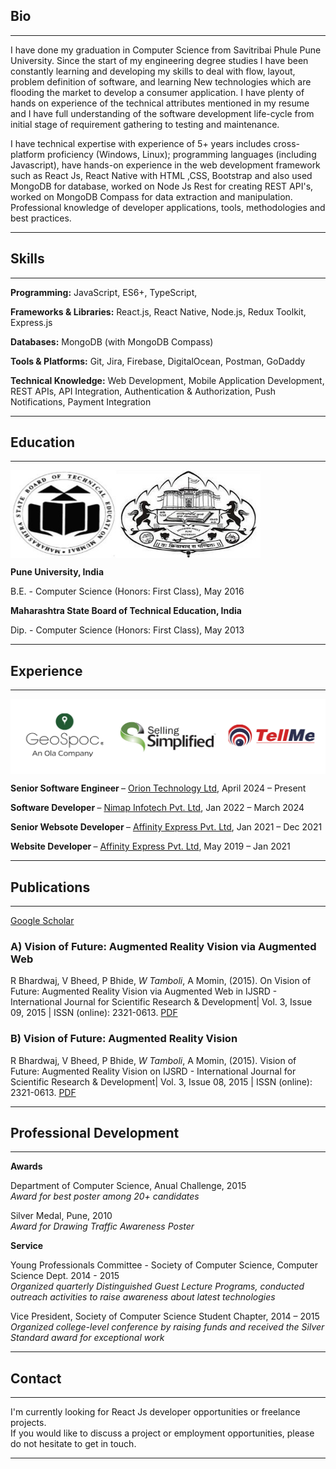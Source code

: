 ## Bio

---
I have done my graduation in Computer Science from Savitribai Phule Pune University. Since the start of my engineering degree studies I have been constantly learning and developing my skills to deal with flow, layout, problem definition of software, and learning New technologies which are flooding the market to develop a consumer application. I have plenty of hands on experience of the technical attributes mentioned in my resume and I have full understanding of the software development life-cycle from initial stage of requirement gathering to testing and maintenance.

I have technical expertise with experience of 5+ years includes cross-platform proficiency (Windows, Linux); programming languages (including Javascript), have hands-on experience in the web development framework such as React Js, React Native with HTML ,CSS, Bootstrap and also used MongoDB for database, worked on Node Js Rest for creating REST API's, worked on MongoDB Compass for data extraction and manipulation. Professional knowledge of developer applications, tools, methodologies and best practices.

---

## Skills

---

**Programming:** JavaScript, ES6+, TypeScript, 

**Frameworks & Libraries:** React.js, React Native, Node.js, Redux Toolkit, Express.js

**Databases:** MongoDB (with MongoDB Compass)

**Tools & Platforms:** Git, Jira, Firebase, DigitalOcean, Postman, GoDaddy

**Technical Knowledge:** Web Development, Mobile Application Development, REST APIs, API Integration, Authentication & Authorization, Push Notifications, Payment Integration

---

## Education

---

<img src="images/uni.jpg?raw=true" align="middle" width="400" height="140" alt="uni logos">

<b> Pune University, India </b>

B.E.  - Computer Science (Honors: First Class),			 		            May 2016

<b> Maharashtra State Board of Technical Education, India </b>

Dip.  - Computer Science (Honors: First Class),			 		            May 2013

---

## Experience

---

<img src="images/experience.png?raw=true" align="middle" width="700" height="120" alt="experience logos">

<b> Senior Software Engineer </b> – [Orion Technology Ltd](https://thefutur.mu/), April 2024 – Present

<b> Software Developer </b> – [Nimap Infotech Pvt. Ltd](https://nimapinfotech.com/), Jan 2022 – March 2024

<b> Senior Websote Developer </b> – [Affinity Express Pvt. Ltd](https://affinityx.com/), Jan 2021 – Dec 2021 

<b> Website Developer </b> – [Affinity Express Pvt. Ltd](https://affinityx.com/), May 2019 – Jan 2021

---

## Publications

---

[Google Scholar](https://scholar.google.com/citations?user=W4scCi0AAAAJ&hl=en)


### A)	Vision of Future: Augmented Reality Vision via Augmented Web

R Bhardwaj, V Bheed, P Bhide, *W Tamboli*, A Momin, (2015). On Vision of Future: Augmented Reality Vision via Augmented Web in IJSRD - International Journal for Scientific Research & Development| Vol. 3, Issue 09, 2015 | ISSN (online): 2321-0613. [PDF](./pdf/Vision1.pdf)

### B)	Vision of Future: Augmented Reality Vision

R Bhardwaj, V Bheed, P Bhide, *W Tamboli*, A Momin, (2015). Vision of Future: Augmented Reality Vision on IJSRD - International Journal for Scientific Research & Development| Vol. 3, Issue 08, 2015 | ISSN (online): 2321-0613. [PDF](./pdf/Vision2.pdf)

---

## Professional Development

---

**Awards**

Department of Computer Science,  			                                        Anual Challenge, 2015 <br/>
<i> Award for best poster among 20+ candidates </i>

Silver Medal,                                                                       Pune, 2010 <br/>
<i> Award for Drawing Traffic Awareness Poster </i>

**Service**

Young Professionals Committee - Society of Computer Science,                        Computer Science Dept. 2014 - 2015 <br/>
<i> Organized quarterly Distinguished Guest Lecture Programs, conducted outreach activities to raise awareness about latest technologies </i>  

Vice President, 	                                                                Society of Computer Science Student Chapter, 2014 – 2015 <br/>
<i> Organized college-level conference by raising funds and received the Silver Standard award for exceptional work  </i>  


---
## Contact

---

  I'm currently looking for React Js developer opportunities or freelance projects.<br/>
  If you would like to discuss a project or employment opportunities, please do not hesitate to get in touch.

---
